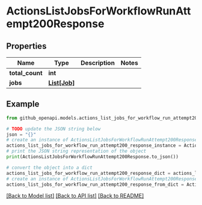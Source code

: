 # ActionsListJobsForWorkflowRunAttempt200Response


## Properties

Name | Type | Description | Notes
------------ | ------------- | ------------- | -------------
**total_count** | **int** |  | 
**jobs** | [**List[Job]**](Job.md) |  | 

## Example

```python
from github_openapi.models.actions_list_jobs_for_workflow_run_attempt200_response import ActionsListJobsForWorkflowRunAttempt200Response

# TODO update the JSON string below
json = "{}"
# create an instance of ActionsListJobsForWorkflowRunAttempt200Response from a JSON string
actions_list_jobs_for_workflow_run_attempt200_response_instance = ActionsListJobsForWorkflowRunAttempt200Response.from_json(json)
# print the JSON string representation of the object
print(ActionsListJobsForWorkflowRunAttempt200Response.to_json())

# convert the object into a dict
actions_list_jobs_for_workflow_run_attempt200_response_dict = actions_list_jobs_for_workflow_run_attempt200_response_instance.to_dict()
# create an instance of ActionsListJobsForWorkflowRunAttempt200Response from a dict
actions_list_jobs_for_workflow_run_attempt200_response_from_dict = ActionsListJobsForWorkflowRunAttempt200Response.from_dict(actions_list_jobs_for_workflow_run_attempt200_response_dict)
```
[[Back to Model list]](../README.md#documentation-for-models) [[Back to API list]](../README.md#documentation-for-api-endpoints) [[Back to README]](../README.md)


